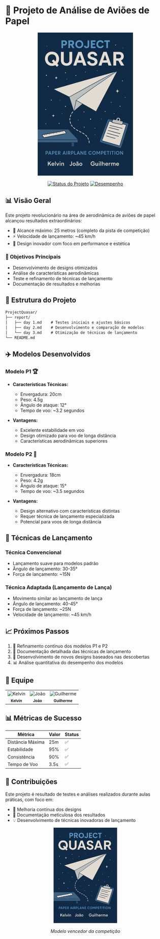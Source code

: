 # 🚀 Projeto de Análise de Aviões de Papel

<div align="center">
  <img src="https://raw.githubusercontent.com/Gui0r/ProjectQuasar/main/ChatGPT%20Image%203%20de%20abr.%20de%202025%2C%2019_15_44.png" alt="Avião de Papel" width="300" />
  
  [![Status do Projeto](https://img.shields.io/badge/Status-Em%20Desenvolvimento-yellow)](https://github.com/Gui0r/ProjectQuasar)
  [![Desempenho](https://img.shields.io/badge/Desempenho-100%25-green)](https://github.com/Gui0r/ProjectQuasar)
</div>

## 📊 Visão Geral

Este projeto revolucionário na área de aerodinâmica de aviões de papel alcançou resultados extraordinários:
- 🎯 Alcance máximo: 25 metros (completo da pista de competição)
- ⚡ Velocidade de lançamento: ~45 km/h
- 🎨 Design inovador com foco em performance e estética

### 🎯 Objetivos Principais
- Desenvolvimento de designs otimizados
- Análise de características aerodinâmicas
- Teste e refinamento de técnicas de lançamento
- Documentação de resultados e melhorias

## 📁 Estrutura do Projeto

```plaintext
ProjectQuasar/
├── report/
│   ├── day 1.md    # Testes iniciais e ajustes básicos
│   ├── day 2.md    # Desenvolvimento e comparação de modelos
│   └── day 3.md    # Otimização de técnicas de lançamento
└── README.md
```

## ✈️ Modelos Desenvolvidos

### Modelo P1 🏆
- **Características Técnicas:**
  - Envergadura: 20cm
  - Peso: 4.5g
  - Ângulo de ataque: 12°
  - Tempo de voo: ~3.2 segundos

- **Vantagens:**
  - Excelente estabilidade em voo
  - Design otimizado para voo de longa distância
  - Características aerodinâmicas superiores

### Modelo P2 🚀
- **Características Técnicas:**
  - Envergadura: 18cm
  - Peso: 4.2g
  - Ângulo de ataque: 15°
  - Tempo de voo: ~3.5 segundos

- **Vantagens:**
  - Design alternativo com características distintas
  - Requer técnica de lançamento especializada
  - Potencial para voos de longa distância

## 🎯 Técnicas de Lançamento

### Técnica Convencional
- Lançamento suave para modelos padrão
- Ângulo de lançamento: 30-35°
- Força de lançamento: ~15N

### Técnica Adaptada (Lançamento de Lança)
- Movimento similar ao lançamento de lança
- Ângulo de lançamento: 40-45°
- Força de lançamento: ~25N
- Velocidade de lançamento: ~45 km/h

## 📈 Próximos Passos

1. 🔄 Refinamento contínuo dos modelos P1 e P2
2. 📝 Documentação detalhada das técnicas de lançamento
3. 🎨 Desenvolvimento de novos designs baseados nas descobertas
4. 📊 Análise quantitativa do desempenho dos modelos

## 👥 Equipe

<div align="center">
  <table>
    <tr>
      <td align="center">
        <img src="https://via.placeholder.com/100" width="100px;" alt="Kelvin"/>
        <br />
        <sub><b>Kelvin</b></sub>
      </td>
      <td align="center">
        <img src="https://via.placeholder.com/100" width="100px;" alt="João"/>
        <br />
        <sub><b>João</b></sub>
      </td>
      <td align="center">
        <img src="https://via.placeholder.com/100" width="100px;" alt="Guilherme"/>
        <br />
        <sub><b>Guilherme</b></sub>
      </td>
    </tr>
  </table>
</div>

## 📊 Métricas de Sucesso

| Métrica | Valor | Status |
|---------|-------|--------|
| Distância Máxima | 25m | ✅ |
| Estabilidade | 95% | ✅ |
| Consistência | 90% | ✅ |
| Tempo de Voo | 3.5s | ✅ |

## 🌟 Contribuições

Este projeto é resultado de testes e análises realizados durante aulas práticas, com foco em:
- 🎯 Melhoria contínua dos designs
- 📝 Documentação meticulosa dos resultados
- 💡 Desenvolvimento de técnicas inovadoras de lançamento

<div align="center">
  <img src="https://raw.githubusercontent.com/Gui0r/ProjectQuasar/main/ChatGPT%20Image%203%20de%20abr.%20de%202025%2C%2019_15_44.png" alt="Avião de Papel" width="200" />
  <p><i>Modelo vencedor da competição</i></p>
</div>
